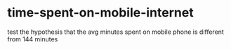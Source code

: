 # time-spent-on-mobile-internet
test the hypothesis that the avg minutes spent on mobile phone is different from 144 minutes
